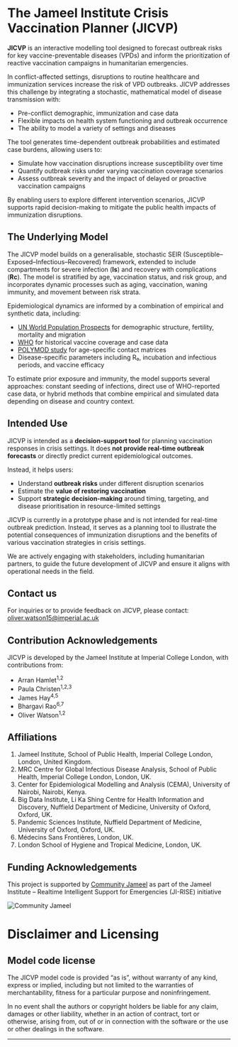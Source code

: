 # **The Jameel Institute Crisis Vaccination Planner (JICVP)**
  
**JICVP**  is an interactive modelling tool designed to forecast outbreak risks for key vaccine-preventable diseases (VPDs) and inform the prioritization of reactive vaccination campaigns in humanitarian emergencies.

In conflict-affected settings, disruptions to routine healthcare and immunization services increase the risk of VPD outbreaks. JICVP addresses this challenge by integrating a stochastic, mathematical model of disease transmission with:
  
* Pre-conflict demographic, immunization and case data
* Flexible impacts on health system functioning and outbreak occurrence
* The ability to model a variety of settings and diseases

The tool generates time-dependent outbreak probabilities and estimated case burdens, allowing users to:
  
* Simulate how vaccination disruptions increase susceptibility over time
* Quantify outbreak risks under varying vaccination coverage scenarios
* Assess outbreak severity and the impact of delayed or proactive vaccination campaigns

By enabling users to explore different intervention scenarios, JICVP supports rapid decision-making to mitigate the public health impacts of immunization disruptions.

## **The Underlying Model**

The JICVP model builds on a generalisable, stochastic SEIR (Susceptible–Exposed–Infectious–Recovered) framework, extended to include compartments for severe infection (**Is**) and recovery with complications (**Rc**). The model is stratified by age, vaccination status, and risk group, and incorporates dynamic processes such as aging, vaccination, waning immunity, and movement between risk strata.

Epidemiological dynamics are informed by a combination of empirical and synthetic data, including:
  
- [UN World Population Prospects](https://population.un.org/wpp/) for demographic structure, fertility, mortality and migration
- [WHO](https://immunizationdata.who.int/) for historical vaccine coverage and case data
- [POLYMOD study](https://journals.plos.org/ploscompbiol/article?id=10.1371/journal.pcbi.1005697) for age-specific contact matrices
- Disease-specific parameters including R₀, incubation and infectious periods, and vaccine efficacy

To estimate prior exposure and immunity, the model supports several approaches: constant seeding of infections, direct use of WHO-reported case data, or hybrid methods that combine empirical and simulated data depending on disease and country context.

## **Intended Use**

JICVP is intended as a **decision-support tool** for planning vaccination responses in crisis settings. It does **not provide real-time outbreak forecasts** or directly predict current epidemiological outcomes.

Instead, it helps users:
  
- Understand **outbreak risks** under different disruption scenarios
- Estimate the **value of restoring vaccination**
- Support **strategic decision-making** around timing, targeting, and disease prioritisation in resource-limited settings

JICVP is currently in a prototype phase and is not intended for real-time outbreak prediction. Instead, it serves as a planning tool to illustrate the potential consequences of immunization disruptions and the benefits of various vaccination strategies in crisis settings.

We are actively engaging with stakeholders, including humanitarian partners, to guide the future development of JICVP and ensure it aligns with operational needs in the field.

## **Contact us**

For inquiries or to provide feedback on JICVP, please contact: oliver.watson15@imperial.ac.uk

## **Contribution Acknowledgements**

JICVP is developed by the Jameel Institute at Imperial College London, with contributions from:
  
* Arran Hamlet<sup>1,2</sup>
* Paula Christen<sup>1,2,3</sup>
* James Hay<sup>4,5</sup>
* Bhargavi Rao<sup>6,7</sup>
* Oliver Watson<sup>1,2</sup>
  
## **Affiliations**
  
1) Jameel Institute, School of Public Health, Imperial College London, London, United Kingdom.
2) MRC Centre for Global Infectious Disease Analysis, School of Public Health, Imperial College London, London, UK.
3) Center for Epidemiological Modelling and Analysis (CEMA), University of Nairobi, Nairobi, Kenya.
4) Big Data Institute, Li Ka Shing Centre for Health Information and Discovery, Nuffield Department of Medicine, University of Oxford, Oxford, UK.
5) Pandemic Sciences Institute, Nuffield Department of Medicine, University of Oxford, Oxford, UK.
6) Médecins Sans Frontières, London, UK.
7) London School of Hygiene and Tropical Medicine, London, UK.

## **Funding Acknowledgements**

This project is supported by [Community Jameel](https://www.communityjameel.org/) as part of the Jameel Institute – Realtime Intelligent Support for Emergencies (JI-RISE) initiative

![Community Jameel](www/jameel_community_logo.png)

# **Disclaimer and Licensing**

## **Model code license**

The JICVP model code is provided “as is”, without warranty of any kind, express or implied, including but not limited to the warranties of merchantability, fitness for a particular purpose and noninfringement.

In no event shall the authors or copyright holders be liable for any claim, damages or other liability, whether in an action of contract, tort or otherwise, arising from, out of or in connection with the software or the use or other dealings in the software.

---
  
  